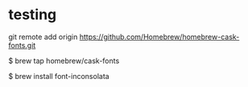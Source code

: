 # testing
git remote add origin  https://github.com/Homebrew/homebrew-cask-fonts.git

$ brew tap homebrew/cask-fonts 

$ brew install font-inconsolata
